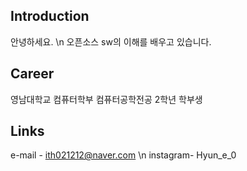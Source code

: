 ## Introduction
안녕하세요. \n
오픈소스 sw의 이해를 배우고 있습니다.

## Career
영남대학교 컴퓨터학부 컴퓨터공학전공 2학년 학부생

## Links
e-mail - ith021212@naver.com \n
instagram- Hyun_e_0
